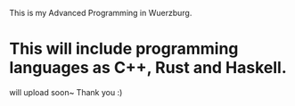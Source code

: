 This is my Advanced Programming in Wuerzburg.
# This will include programming languages as C++, Rust and Haskell.
will upload soon~ Thank you :)
